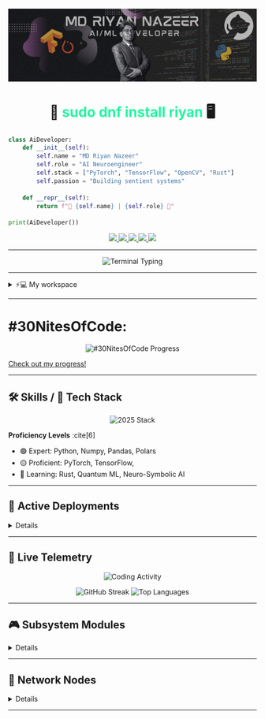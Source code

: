 
<!-- ASCII Art Header -->
<p align="center">
  <img src="https://github.com/riyann00b/riyann00b/blob/main/MD%20Riyan%20Nazeer.png" alt="Banner" />
</p>

<h1 align="center">
  🚀 <span style="color: #20F7A0">sudo dnf install riyan</span> 🖥️
</h1>

<div align="">
  
  ```python
  class AiDeveloper:
      def __init__(self):
          self.name = "MD Riyan Nazeer"
          self.role = "AI Neuroengineer"
          self.stack = ["PyTorch", "TensorFlow", "OpenCV", "Rust"]
          self.passion = "Building sentient systems"
          
      def __repr__(self):
          return f"👾 {self.name} | {self.role} 👾"

  print(AiDeveloper())
  ```
</div>

<!-- Dynamic Social Badges -->
<p align="center">
  <a href="https://www.linkedin.com/in/md-riyan-nazeer/">
    <img src="https://img.shields.io/badge/LinkedIn-0077B5?style=for-the-badge&logo=linkedin&logoColor=white" />
  </a>
  <a href="mailto:riyannazeer786@gmail.com">
    <img src="https://img.shields.io/badge/Email-D14836?style=for-the-badge&logo=gmail&logoColor=white" />
  </a>
  <a href="https://github.com/riyann00b">
    <img src="https://img.shields.io/badge/GitHub-100000?style=for-the-badge&logo=github&logoColor=white" />
  </a>
  <a href="https://www.instagram.com/_r1y4n_20/?hl=en">
    <img src="https://img.shields.io/badge/Instagram-E4405F?style=for-the-badge&logo=instagram&logoColor=white" />
  </a>
  <a href="https://discordapp.com/users/484324280247648257">
    <img src="https://img.shields.io/badge/Discord-7289DA?style=for-the-badge&logo=discord&logoColor=white" />
  </a>
</p>

---

<div align="center">
  
  ![Terminal Typing](https://readme-typing-svg.vercel.app?font=Space+Mono&size=24&duration=3000&color=20F7A0&center=true&vCenter=true&width=600&lines=Initializing+Neural+Networks...;Compiling+Vision+Models...;Booting+AI+Subsystems...;Welcome+to+My+Digital+Brain!)

</div>

---

<details>
<summary>⚡💻 My workspace </summary>

```bash
# System Specifications
OS: Fedora 41
Processor: AMD Ryzen 5 5600X
GPU: NVIDIA RTX 3060 Ti (CUDA Enabled)
Memory: 16GB DDR4 @ 3200MHz
Storage: 1.5TB NVMe Gen4 + 1TB HDD
```
<p align='center'>
  💻 My workspace<br/><br/>
  <img src="https://img.shields.io/badge/Fedora-294172?style=for-the-badge&logo=fedora&logoColor=white" />
  <img src="https://img.shields.io/badge/AMD-Ryzen%205%205600X-%23ED1C24.svg?&style=for-the-badge&logo=amd&logoColor=white" />
  <img src="https://img.shields.io/badge/RAM-16GB-%230071C5.svg?&style=for-the-badge&logoColor=white" />
  <img src="https://img.shields.io/badge/nvidia-RTX%203060%20TI-%2376B900.svg?&style=for-the-badge&logo=nvidia&logoColor=white" />
</p>

<!--- ![Tech Stack Matrix](https://raw.githubusercontent.com/riyann00b/riyann00b/main/assets/tech_matrix.svg) --->
</details>

---

# **#30NitesOfCode:**  
  <div align="center">
    <img src="https://www.codedex.io/api/petStatus?user=Riyann00b" alt="#30NitesOfCode Progress" />
  </div>

[Check out my progress!](https://www.codedex.io/@Riyann00b/30-nites-of-code)

---
## 🛠️ Skills / 🧠 Tech Stack
<p align="center">
  <img src="https://skillicons.dev/icons?i=py,tensorflow,pytorch,rust,cpp,aws,azure,gcp,docker,kubernetes,react,nextjs,nodejs&theme=dark&perline=7" alt="2025 Stack"/>
</p>

**Proficiency Levels** :cite[6]
- 🟢 Expert: Python, Numpy, Pandas, Polars
- 🟡 Proficient: PyTorch, TensorFlow, 
- 🔵 Learning: Rust, Quantum ML, Neuro-Symbolic AI

</div>

---

## 🚀 Active Deployments

<details>
  
### 🔍 DeepFake-Buster v2.1
[![Open in Colab](https://colab.research.google.com/assets/colab-badge.svg)](https://colab.research.google.com/github/riyann00b/DeepFake-Buster)

```diff
+ Real-time detection accuracy: 98.7% (LFW dataset)
+ Model size optimized by 40% using TensorRT
- Current limitation: 4K video processing
```

![DeepFake Detection Demo](https://github.com/riyann00b/riyann00b/blob/main/assets/deepfake-demo.gif)

### 🏡 Hyderabad Housing Neural Net
```diff
! python3 predict.py --location=Gachibowli --sqft=1800
+ Predicted Price: ₹2.8 crore (95% CI)
```
[![Kaggle Badge](https://img.shields.io/badge/Kaggle-20BEFF?style=for-the-badge&logo=kaggle&logoColor=white)](https://kaggle.com/riyann00b)

</details>

---

## 📡 Live Telemetry

<div align="center">
  
  ![Coding Activity](https://github-readme-activity-graph.vercel.app/graph?username=riyann00b&theme=react-dark&bg_color=0D1117&hide_border=true&area=true&area_color=20F7A0&line=20F7A0&point=FFFFFF)

  <!-- ![Metrics](https://metrics.lecoq.io/riyann00b?template=terminal&base=header%2C%20activity%2C%20community%2C%20repositories%2C%20metadata&base.indepth=false&base.hireable=false&base.skip=false&config.timezone=Asia%2FKolkata) -->
<div align="center">
  <img src="https://github-readme-streak-stats.herokuapp.com/?user=riyann00b&theme=shadow_green&hide_border=false" alt="GitHub Streak" width="1000" />
  <img src="https://github-readme-stats.vercel.app/api/top-langs/?username=riyann00b&theme=shadow_green&hide_border=false&layout=compact" alt="Top Languages" width="1000" />
</div>
  
</div>

---

## 🎮 Subsystem Modules
<details>

```rust
// Current Development Focus
mod active_projects {
    pub mod neural_interface {
        pub const STATUS: &str = "🚧 In Development (Rust + CUDA)";
    }
    
    pub mod vision_optimizer {
        pub const FPS: u32 = 240;
        pub const ACCURACY: f32 = 99.23;
    }
}

// Gaming Protocol
fn genshin_impact_session(time: Duration) -> Result<Artifacts, Error> {
    println!("Entering Teyvat...");
    Ok(Artifacts::new())
}

```

</details>

---

## 🔗 Network Nodes
<details>
<p align="center">
  <a href="https://dev.to/riyann00b">
    <img src="https://img.shields.io/badge/DEV.TO-%230A0A0A.svg?style=for-the-badge&logo=dev.to&logoColor=white" />
  </a>
  <a href="https://medium.com/@riyann00b">
    <img src="https://img.shields.io/badge/Medium-%23000000.svg?style=for-the-badge&logo=Medium&logoColor=white" />
  </a>
  <a href="https://www.kaggle.com/riyann00b">
    <img src="https://img.shields.io/badge/Kaggle-20BEFF?style=for-the-badge&logo=kaggle&logoColor=white" />
  </a>
    <img src="https://img.shields.io/twitter/url?url=https%3A%2F%2Fx.com%2FMD_Riyan_Nazeer" />
</p>
</details>

---

